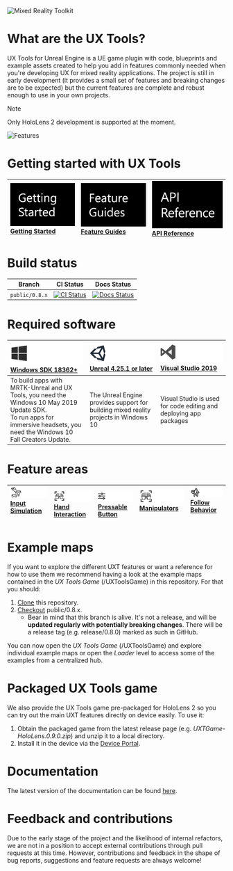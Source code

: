 ![Mixed Reality Toolkit](Docs/Images/MRTK_Unreal_UXT_Banner_Rounded.png)

# What are the UX Tools?

UX Tools for Unreal Engine is a UE game plugin with code, blueprints and example assets created to help you add in features commonly needed when you're developing UX for mixed reality applications. The project is still in early development (it provides a small set of features and breaking changes are to be expected) but the current features are complete and robust enough to use in your own projects.  

> [!NOTE]
> Only HoloLens 2 development is supported at the moment. 

![Features](Docs/Images/Features.png)

# Getting started with UX Tools

| [![Getting Started and Documentation](Docs/Images/MRTK_Icon_GettingStarted.png)](https://microsoft.github.io/MixedReality-UXTools-Unreal/version/public/0.8.x/Docs/WelcomeToUXTools.html)<br/>[Getting Started](hhttps://microsoft.github.io/MixedReality-UXTools-Unreal/version/public/0.8.x/Docs/WelcomeToUXTools.html)| [![Feature Guides](Docs/Images/MRTK_Icon_FeatureGuides.png)](https://microsoft.github.io/MixedReality-UXTools-Unreal/version/public/0.8.x/Docs/InputSimulation.html)<br/>[Feature Guides](https://microsoft.github.io/MixedReality-UXTools-Unreal/version/public/0.8.x/Docs/InputSimulation.html)| [![API Reference](Docs/Images/MRTK_Icon_APIReference.png)](https://microsoft.github.io/MixedReality-UXTools-Unreal/version/public/0.8.x/api/_a_uxt_hand_interaction_actor.html)<br/>[API Reference](https://microsoft.github.io/MixedReality-UXTools-Unreal/version/public/0.8.x/api/_a_uxt_hand_interaction_actor.html)|
|:---|:---|:---|

# Build status

<!-- LUIS: Does UXT have CI and Docs status links? If so, can you update below? -->
| Branch | CI Status | Docs Status |
|---|---|---|
| `public/0.8.x` |[![CI Status](https://dev.azure.com/aipmr/MixedRealityToolkit-Unity-CI/_apis/build/status/public/mrtk_CI?branchName=mrtk_development)](https://dev.azure.com/aipmr/MixedRealityToolkit-Unity-CI/_build/latest?definitionId=15)|[![Docs Status](https://dev.azure.com/aipmr/MixedRealityToolkit-Unity-CI/_apis/build/status/public/mrtk_docs?branchName=mrtk_development)](https://dev.azure.com/aipmr/MixedRealityToolkit-Unity-CI/_build/latest?definitionId=7)

# Required software

<!-- LUIS: Do you have a small UE image like the Unity one used as a placeholder below? -->
<!-- LUIS: Are the descriptions and required software content correct? -->
 | [![Windows SDK 18362+](Docs/Images/Windows-Logo.png)](https://developer.microsoft.com/windows/downloads/windows-10-sdk) [Windows SDK 18362+](https://developer.microsoft.com/windows/downloads/windows-10-sdk)| [![Unreal](Docs/Images/Unity-Logo.png)](https://www.unrealengine.com/get-now) [Unreal 4.25.1 or later](https://www.unrealengine.com/get-now)| [![Visual Studio 2019](Docs/Images/VS-Logo.png)](http://dev.windows.com/downloads) [Visual Studio 2019](http://dev.windows.com/downloads)|
| :--- | :--- | :--- | 
| To build apps with MRTK-Unreal and UX Tools, you need the Windows 10 May 2019 Update SDK. <br> To run apps for immersive headsets, you need the Windows 10 Fall Creators Update. | The Unreal Engine provides support for building mixed reality projects in Windows 10 | Visual Studio is used for code editing and deploying app packages |

# Feature areas

| ![Input Simulation](Docs/Images/Input-System.png) [Input Simulation](Docs/InputSimulation.md)<br/>&nbsp;  | ![Hand Interaction](Docs/Images/Hand-Tracking.png) [Hand Interaction](Docs/HandInteraction.md) | ![Pressable Button](Docs/Images/Pressable-Button.png) [Pressable Button](Docs/PressableButton.md) | ![Manipulators](Docs/Images/Hand-Tracking.png) [Manipulators](Docs/Manipulator.md)<br/>&nbsp; | ![Follow Behavior](Docs/Images/Follow-Behavior.png) [Follow Behavior](Docs/FollowComponent.md)<br/>&nbsp; | 
| :--- | :--- | :--- | :--- | :--- |

# Example maps

If you want to explore the different UXT features or want a reference for how to use them we recommend having a look at the example maps contained in the _UX Tools Game_ (/UXToolsGame) in this repository. For that you should:

1. [Clone](https://help.github.com/en/desktop/contributing-to-projects/cloning-a-repository-from-github-to-github-desktop) this repository.
1. [Checkout](https://help.github.com/en/desktop/contributing-to-projects/switching-between-branches) public/0.8.x. 
    * Bear in mind that this branch is alive. It's not a release, and will be **updated regularly with potentially breaking changes**. There will be a release tag (e.g. release/0.8.0) marked as such in GitHub.

You can now open the _UX Tools Game_ (/UXToolsGame) and explore individual example maps or open the _Loader_ level to access some of the examples from a centralized hub. 

# Packaged UX Tools game

We also provide the UX Tools game pre-packaged for HoloLens 2 so you can try out the main UXT features directly on device easily. To use it:

1. Obtain the packaged game from the latest release page (e.g. _UXTGame-HoloLens.0.9.0.zip_) and unzip it to a local directory.
1. Install it in the device via the [Device Portal](https://docs.microsoft.com/en-us/windows/uwp/debug-test-perf/device-portal-hololens).


# Documentation

The latest version of the documentation can be found [here](https://microsoft.github.io/MixedReality-UXTools-Unreal/version/public/0.9.x/Docs/WelcomeToUXTools.html).


# Feedback and contributions

Due to the early stage of the project and the likelihood of internal refactors, we are not in a position to accept external contributions through pull requests at this time. However, contributions and feedback in the shape of bug reports, suggestions and feature requests are always welcome!

